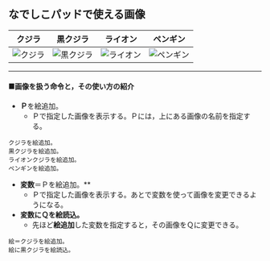 なでしこパッドで使える画像
---

|クジラ|黒クジラ|ライオン|ペンギン|
|:----:|:----:|:----:|:----:|
|![クジラ](./img/kujira.png)|![黒クジラ](./img/kujira-bk.png)|![ライオン](./img/lion.gif)|![ペンギン](./img/penguin.gif)|

---

#### ■画像を扱う命令と，その使い方の紹介

- **Ｐ**を絵追加。
	- Ｐで指定した画像を表示する。Ｐには，上にある画像の名前を指定する。

```
クジラを絵追加。
黒クジラを絵追加。
ライオンクジラを絵追加。
ペンギンを絵追加。
```

- **変数**＝Ｐを絵追加。**
	- Ｐで指定した画像を表示する。あとで変数を使って画像を変更できるようになる。
- **変数にＱを絵読込。**
	- 先ほど**絵追加**した変数を指定すると，その画像をＱに変更できる。

```
絵＝クジラを絵追加。
絵に黒クジラを絵読込。
```

